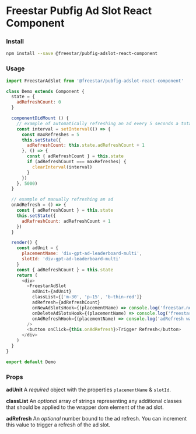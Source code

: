 # Freestar Pubfig Ad Slot React Component

### Install

```sh
npm install --save @freestar/pubfig-adslot-react-component
```

### Usage

```js
import FreestarAdSlot from '@freestar/pubfig-adslot-react-component'

class Demo extends Component {
  state = {
    adRefreshCount: 0
  }

  componentDidMount () {
    // example of automatically refreshing an ad every 5 seconds a total of 5 times
    const interval = setInterval(() => {
      const maxRefreshes = 5
      this.setState({
        adRefreshCount: this.state.adRefreshCount + 1
      }, () => {
        const { adRefreshCount } = this.state
        if (adRefreshCount === maxRefreshes) {
          clearInterval(interval)
        }
      })
    }, 5000)
  }

  // example of manually refreshing an ad
  onAdRefresh = () => {
    const { adRefreshCount } = this.state
    this.setState({
      adRefreshCount: adRefreshCount + 1
    })
  }

  render() {
    const adUnit = {
      placementName: 'div-gpt-ad-leaderboard-multi',
      slotId: 'div-gpt-ad-leaderboard-multi'
    }
    const { adRefreshCount } = this.state
    return (
      <div>
        <FreestarAdSlot
          adUnit={adUnit}
          classList={['m-30', 'p-15', 'b-thin-red']}
          adRefresh={adRefreshCount}
          onNewAdSlotsHook={(placementName) => console.log('freestar.newAdSlots() was called', {placementName})}
          onDeleteAdSlotsHook={(placementName) => console.log('freestar.deleteAdSlots() was called', {placementName})}
          onAdRefreshHook={(placementName) => console.log('adRefresh was called', {placementName})}
        />
        <button onClick={this.onAdRefresh}>Trigger Refresh</button>
      </div>
    )
  }
}

export default Demo
```

### Props

**adUnit**
A *required* object with the properties `placementName` & `slotId`.

**classList**
An *optional* array of strings representing any additional classes that should be applied to the wrapper dom element of the ad slot.

**adRefresh**
An *optional* number bound to the ad refresh. You can increment this value to trigger a refresh of the ad slot.
